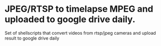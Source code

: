 # JPEG/RTSP to timelapse MPEG and uploaded to google drive daily.
Set of shellscripts that convert videos from rtsp/jpeg cameras and upload result to google drive daily
